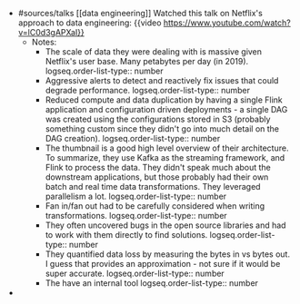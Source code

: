 - #sources/talks [[data engineering]]  Watched this talk on Netflix's approach to data engineering: {{video https://www.youtube.com/watch?v=lC0d3gAPXaI}}
	- Notes:
		- The scale of data they were dealing with is massive given Netflix's user base. Many petabytes per day (in 2019).
		  logseq.order-list-type:: number
		- Aggressive alerts to detect and reactively fix issues that could degrade performance.
		  logseq.order-list-type:: number
		- Reduced compute and data duplication by having a single Flink application and configuration driven deployments - a single DAG was created using the configurations stored in S3 (probably something custom since they didn't go into much detail on the DAG creation).
		  logseq.order-list-type:: number
		- The thumbnail is a good high level overview of their architecture. To summarize, they use Kafka as the streaming framework, and Flink to process the data. They didn't speak much about the downstream applications, but those probably had their own batch and real time data transformations. They leveraged parallelism a lot.
		  logseq.order-list-type:: number
		- Fan in/fan out had to be carefully considered when writing transformations.
		  logseq.order-list-type:: number
		- They often uncovered bugs in the open source libraries and had to work with them directly to find solutions.
		  logseq.order-list-type:: number
		- They quantified data loss by measuring the bytes in vs bytes out. I guess that provides an approximation - not sure if it would be super accurate.
		  logseq.order-list-type:: number
		- The have an internal tool
		  logseq.order-list-type:: number
-